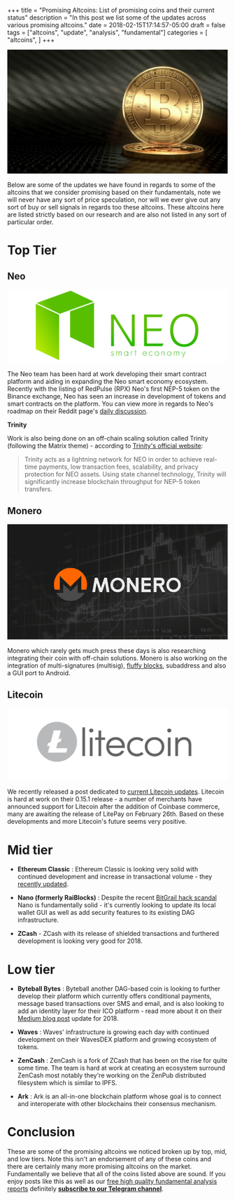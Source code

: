 +++
title = "Promising Altcoins: List of promising coins and their current status"
description = "In this post we list some of the updates across various promising altcoins."
date = 2018-02-15T17:14:57-05:00
draft = false
tags = ["altcoins", "update", "analysis", "fundamental"]
categories = [
    "altcoins",
]
+++

![Bitcoin image](/images/bitcoin.jpg)

Below are some of the updates we have found in regards to some of the altcoins that we consider promising based on their fundamentals, note we will never have any sort of price speculation, nor will we ever give out any sort of buy or sell signals in regards too these altcoins. These altcoins here are listed strictly based on our research and are also not listed in any sort of particular order.


# Top Tier

## Neo

![Neo image](/images/neo.png)

The Neo team has been hard at work developing their smart contract platform and aiding in expanding the Neo smart economy ecosystem. Recently with the listing of RedPulse (RPX) Neo's first NEP-5 token on the Binance exchange, Neo has seen an increase in development of tokens and smart contracts on the platform. You can view more in regards to Neo's roadmap on their Reddit page's [daily discussion](https://www.reddit.com/r/NEO/comments/7xpua7/daily_discussion_february_16th_2018/).

**Trinity**

Work is also being done on an off-chain scaling solution called Trinity (following the Matrix theme) - according to [Trinity's official website](https://trinity.tech):

> Trinity acts as a lightning network for NEO in order to achieve real-time payments, low transaction fees, scalability, and privacy protection for NEO assets. Using state channel technology, Trinity will significantly increase blockchain throughput for NEP-5 token transfers.

## Monero

![Monero image](/images/monero.png)

Monero which rarely gets much press these days is also researching integrating their coin with off-chain solutions. Monero is also working on the integration of multi-signatures (multisig), [fluffy blocks](https://monero.stackexchange.com/questions/2633/what-are-fluffy-blocks), subaddress and also a GUI port to Android.

## Litecoin

![Litecoin Image](/images/litecoin.png)

We recently released a post dedicated to [current Litecoin updates](/posts/litecoin-update-02082018/). Litecoin is hard at work on their 0.15.1 release - a number of merchants have announced support for Litecoin after the addition of Coinbase commerce, many are awaiting the release of LitePay on February 26th. Based on these developments and more Litecoin's future seems very positive.

# Mid tier

- **Ethereum Classic** : Ethereum Classic is looking very solid with continued development and increase in transactional volume - they [recently updated](https://www.etcdevteam.com/blog/devupdate/2018-02-01.html).

- **Nano (formerly RaiBlocks)** : Despite the recent [BitGrail hack scandal](/posts/bitgrail-nano-incident-02122018/) Nano is fundamentally solid - it's currently looking to update its local wallet GUI as well as add security features to its existing DAG infrastructure.

- **ZCash** - ZCash with its release of shielded transactions and furthered development is looking very good for 2018.

# Low tier

- **Byteball Bytes** : Byteball another DAG-based coin is looking to further develop their platform which currently offers conditional payments, message based transactions over SMS and email, and is also looking to add an identity layer for their ICO platform - read more about it on their [Medium blog post](https://medium.com/@Suirelav/byteball-whats-happening-february-2018-b764dd7b776c) update for 2018.

- **Waves** : Waves' infrastructure is growing each day with continued development on their WavesDEX platform and growing ecosystem of tokens.

- **ZenCash** : ZenCash is a fork of ZCash that has been on the rise for quite some time. The team is hard at work at creating an ecosystem surround ZenCash most notably they're working on the ZenPub distributed filesystem which is similar to IPFS.

- **Ark** : Ark is an all-in-one blockchain platform whose goal is to connect and interoperate with other blockchains their consensus mechanism.


# Conclusion

These are some of the promising altcoins we noticed broken up by top, mid, and low tiers. Note this isn't an endorsement of any of these coins and there are certainly many more promising altcoins on the market. Fundamentally we believe that all of the coins listed above are sound. If you enjoy posts like this as well as our [free high quality fundamental analysis reports](/docs/) definitely **[subscribe to our Telegram channel](https://t.me/cryptochasersconfd)**.